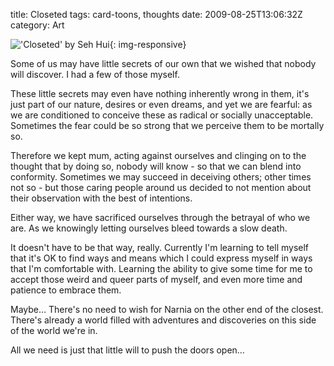 title: Closeted
tags: card-toons, thoughts
date: 2009-08-25T13:06:32Z
category: Art

!['Closeted' by Seh Hui]({static}/images/2009/08/Closeted-small.jpg){: img-responsive}

Some of us may have little secrets of our own that we wished that nobody will discover. I had a few of those myself.

These little secrets may even have nothing inherently wrong in them, it's just part of our nature, desires or even dreams, and yet we are fearful: as we are conditioned to conceive these as radical or socially unacceptable. Sometimes the fear could be so strong that we perceive them to be mortally so.

Therefore we kept mum, acting against ourselves and clinging on to the thought that by doing so, nobody will know - so that we can blend into conformity. Sometimes we may succeed in deceiving others; other times not so - but those caring people around us decided to not mention about their observation with the best of intentions.

Either way, we have sacrificed ourselves through the betrayal of who we are. As we knowingly letting ourselves bleed towards a slow death.

It doesn't have to be that way, really. Currently I'm learning to tell myself that it's OK to find ways and means which I could express myself in ways that I'm comfortable with. Learning the ability to give some time for me to accept those weird and queer parts of myself, and even more time and patience to embrace them.

Maybe… There's no need to wish for Narnia on the other end of the closest. There's already a world filled with adventures and discoveries on this side of the world we're in.

All we need is just that little will to push the doors open…
